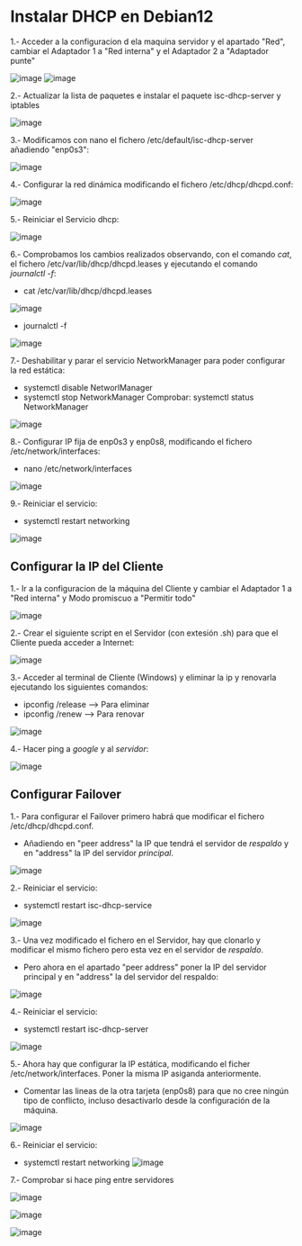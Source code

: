 # Instalar DHCP en Debian12

1.- Acceder a la configuracion d ela maquina servidor y el apartado "Red", cambiar el Adaptador 1 a "Red interna" y el Adaptador 2 a "Adaptador punte"

![image](https://github.com/DanielTenorioF/Dhcp/assets/114906968/87407add-fcee-465e-ac67-05e993524986)
![image](https://github.com/DanielTenorioF/Dhcp/assets/114906968/ec1932c8-7c97-472c-8609-4b37903b4e86)


2.- Actualizar la lista de paquetes e instalar el paquete isc-dhcp-server y iptables

![image](https://github.com/DanielTenorioF/Dhcp/assets/114906968/1c2efd71-7d7b-404b-b199-f4c915f00698)


3.- Modificamos con nano el fichero /etc/default/isc-dhcp-server añadiendo "enp0s3":

![image](https://github.com/DanielTenorioF/Dhcp/assets/114906968/c75d5e3d-06a9-4c48-877d-9737f449cb7e)


4.- Configurar la red dinámica modificando el fichero /etc/dhcp/dhcpd.conf:

![image](https://github.com/DanielTenorioF/Dhcp/assets/114906968/f85e9adc-230e-49f8-a122-4824afc3e65e)


5.- Reiniciar el Servicio dhcp:

![image](https://github.com/DanielTenorioF/Dhcp/assets/114906968/99183a4f-ffaf-4e4d-8f85-772fe3bf562f)


6.- Comprobamos los cambios realizados observando, con el comando *cat*, el fichero /etc/var/lib/dhcp/dhcpd.leases y ejecutando el comando *journalctl -f*:
- cat /etc/var/lib/dhcp/dhcpd.leases

![image](https://github.com/DanielTenorioF/Dhcp/assets/114906968/4ef666ad-c1b2-469a-b9b4-8264b32b14a9)

- journalctl -f

![image](https://github.com/DanielTenorioF/Dhcp/assets/114906968/ab00ade8-2315-489c-82ae-58d6e515bfe3)

7.- Deshabilitar y parar el servicio NetworkManager para poder configurar la red estática:
- systemctl disable NetworlManager
- systemctl stop NetworkManager
Comprobar: systemctl status NetworkManager

![image](https://github.com/DanielTenorioF/Dhcp/assets/114906968/b39c928d-39f4-47ae-8db0-7365a4f9f2c6)


8.- Configurar IP fija de enp0s3 y enp0s8, modificando el fichero /etc/network/interfaces:
- nano /etc/network/interfaces

![image](https://github.com/DanielTenorioF/Dhcp/assets/114906968/2c6d73db-db5d-4fc8-ad84-802784e73927)

9.- Reiniciar el servicio:
- systemctl restart networking

![image](https://github.com/DanielTenorioF/Dhcp/assets/114906968/25201343-3861-41f4-80b7-df35eb71b0b1)

## Configurar la IP del Cliente

1.- Ir a la configuracion de la máquina del Cliente y cambiar el Adaptador 1 a "Red interna" y Modo promiscuo a "Permitir todo"

![image](https://github.com/DanielTenorioF/Dhcp/assets/114906968/9bc87e23-ac9b-4db4-82cf-13fdeb687c5c)

2.- Crear el siguiente script en el Servidor (con extesión .sh) para que el Cliente pueda acceder a Internet:

![image](https://github.com/DanielTenorioF/Dhcp/assets/114906968/7292518d-b0a8-4c10-8718-9f1bbab4b7a9)

3.- Acceder al terminal de Cliente (Windows) y eliminar la ip y renovarla ejecutando los siguientes comandos:
- ipconfig /release --> Para eliminar
- ipconfig /renew --> Para renovar

![image](https://github.com/DanielTenorioF/Dhcp/assets/114906968/8cd89d51-808b-438e-92b8-fa7d74b698e3)

4.- Hacer ping a *google* y al *servidor*:

![image](https://github.com/DanielTenorioF/Dhcp/assets/114906968/4885b107-71f8-46fa-ab61-fc015e4fd61d)

## Configurar Failover

1.- Para configurar el Failover primero habrá que modificar el fichero /etc/dhcp/dhcpd.conf. 
- Añadiendo en "peer address" la IP que tendrá el servidor de *respaldo* y en "address" la IP del servidor *principal*.

![image](https://github.com/DanielTenorioF/Dhcp/assets/114906968/a3a88f98-55b6-4cd2-822c-0a5a9ecfc25c)

2.- Reiniciar el servicio:
- systemctl restart isc-dhcp-service

![image](https://github.com/DanielTenorioF/Dhcp/assets/114906968/8a91d715-e86d-46ae-8fe9-27ace35c7425)

3.- Una vez modificado el fichero en el Servidor, hay que clonarlo y modificar el mismo fichero pero esta vez en el servidor de *respaldo*.
- Pero ahora en el apartado "peer address" poner la IP del servidor principal y en "address" la del servidor del respaldo:

![image](https://github.com/DanielTenorioF/Dhcp/assets/114906968/e6060dd4-ad62-4f95-9d84-46b3b3e77b22)

4.- Reiniciar el servicio:
- systemctl restart isc-dhcp-server

![image](https://github.com/DanielTenorioF/Dhcp/assets/114906968/e9c0fde9-6f1b-448c-b13f-d3386bebfc26)

5.- Ahora hay que configurar la IP estática, modificando el ficher /etc/network/interfaces. Poner la misma IP asiganda anteriormente.
- Comentar las lineas de la otra tarjeta (enp0s8) para que no cree ningún tipo de conflicto, incluso desactivarlo desde la configuración de la máquina.

![image](https://github.com/DanielTenorioF/Dhcp/assets/114906968/46abfa0a-9063-48f6-98f0-e6b20a510353)

6.- Reiniciar el servicio:
- systemctl restart networking
![image](https://github.com/DanielTenorioF/Dhcp/assets/114906968/d43eed1f-7222-4ccb-8506-e3e4b19163c5)

7.- Comprobar si hace ping entre servidores

![image](https://github.com/DanielTenorioF/Dhcp/assets/114906968/6dba48ac-8c55-4c58-b4ab-56c9ea605dfb)

![image](https://github.com/DanielTenorioF/Dhcp/assets/114906968/f70b2c24-a45c-423f-b54f-ceab72018409)

![image](https://github.com/DanielTenorioF/Dhcp/assets/114906968/392b7cf6-d3ed-460a-ad7c-7a17fab3d36e)
